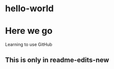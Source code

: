 # hello-world

<h1>Here we go</h1>
<p>Learning to use GitHub</p>

<h2>This is only in readme-edits-new</h2>
